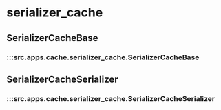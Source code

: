 # serializer_cache

## SerializerCacheBase

### :::src.apps.cache.serializer_cache.SerializerCacheBase

## SerializerCacheSerializer

### :::src.apps.cache.serializer_cache.SerializerCacheSerializer

